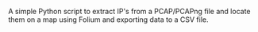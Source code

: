 A simple Python script to extract IP's from a PCAP/PCAPng file and locate them on a map using Folium and exporting data to a CSV file.
